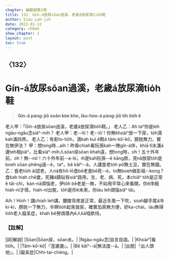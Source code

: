 ```yaml
---
chapter: 鹹酸甜第1冊
title: 132. Gín-á放尿sōan過溪，老歲á放尿滴tio̍h鞋
author: Siau Lah-jih
date: 2022-01-12
category: chheh
show_chapter: 1
layout: post
toc: true
---
```

  
## 〈132〉
# Gín-á放尿sōan過溪，老歲á放尿滴tio̍h鞋
>**Gín-á pàng-jiō soān kòe khe, lāu-hòe-á pàng-jiō tih tio̍h ê**

老人甲：「Gín-á放尿sōan過溪，老歲á放尿滴tio̍h鞋。」
老人乙：Ah taⁿ你是leh ngāu-ngāu念siáⁿ-mih？
老人甲：老--lò͘！老--lò͘！你無khoàiⁿ放一下尿，to̍h滴kah滿四界。
老人乙：有影to-tio̍h，滴kah kui ê鞋á tâm-kô͘-kô͘，膀胱無力，實在無伊法？
甲：想tong時…aih！昨昏chiah看阮孫kah一陣gín-á伴，khiā tī水溝á邊teh相piàⁿ，比看siáⁿ-mih人sōan尿sōan khah遠，想tong時，o͘h！五十外年前，o͘h！無--nò͘！六十外年前--a-lò͘，m̄是kah阮孫--ē kāng款，見nā放尿to̍h是boeh sōan phēng遠--ê，taⁿ，bē kâiⁿ--ā，人講食老to̍h pō͘無土豆，實在無錯。
乙：食老tio̍h ài認老，人ná有hit-lō食bē老食bē死--è，to無boeh做彭祖--kong？食kah hiah chē歲，死豬á鎮砧有siáⁿ路用，生、老、病、死，本chiâⁿ to̍h是正常ê tāi-chì，kan-nā煩惱老，伊to̍h bē老是--無，不如用平常心來看開，你ê序細hiah-nī才情，hiah-nī出脫，to̍h是你ê未來，你iáu leh煩惱siáⁿ tāi。

Aih！Hio͘h！講chiah leh講，腰酸背疼是正常，最近冬風一下吹，soah腳手尾á冷ki-ki，膀胱一下無力，半暝tio̍h起來放尿，確實加真無方便，好ka-chài，iáu無得tio̍h老人癡呆症，khah bē勞煩厝內ê人kā咱款待。

### 【註解】

|詞|解說|
|Sōan|Sōan尿、sōan水。|
|Ngāu-ngāu念|自言自語。|
|Khoàiⁿ|看tio̍h。|
|Tâm-kô͘-kô͘|『溼漉漉』。|
|Bē kâiⁿ--ā|無法度--ā。|
|出脫|『出人頭地』。|
|癡呆症|Chhi-tai-chèng。|

